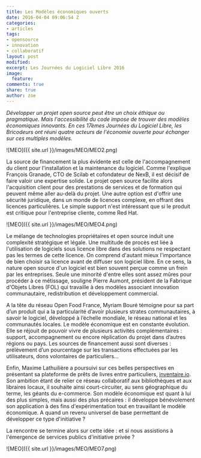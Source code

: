 ```yaml
---
title: Les Modèles économiques ouverts
date: 2016-04-04 09:06:54 Z
categories:
- articles
tags:
- opensource
- innovation
- collaboratif
layout: post
modified: 
excerpt: Les Journées du Logiciel Libre 2016
image:
  feature: 
comments: true
share: true
author: zoe
---
```


_Développer un projet open source peut être un choix éthique ou pragmatique. Mais l'accessibilité du code impose de trouver des modèles économiques innovants. En ces 17èmes Journées du Logiciel Libre, les Bricodeurs ont réuni quatre acteurs de l'économie ouverte pour échanger sur ces multiples modèles._

![MEO]({{ site.url }}/images/MEO/MEO2.png)

La source de financement la plus évidente est celle de l'accompagnement du client pour l'installation et la maintenance du logiciel. Comme l'explique François Granade, CTO de Scilab et cofondateur de NexB, il est décisif de faire valoir une expertise solide. Le projet open source facilite alors l'acquisition client pour des prestations de services et de formation qui peuvent même aller au-delà du projet. Une autre option est d'offrir une sécurité juridique, dans un monde de licences complexe, en offrant des licences particulières. Le simple support n'est intéressant que si le produit est critique pour l'entreprise cliente, comme Red Hat. 

![MEO]({{ site.url }}/images/MEO/MEO4.png)




Le mélange de technologies propriétaires et open source induit une complexité stratégique et légale. Une multitude de procès est liée à l'utilisation de logiciels sous licence libre dans des solutions ne respectant pas les termes de cette licence. On comprend d'autant mieux l'importance de bien choisir sa licence avant de diffuser son logiciel libre. En ce sens, la nature open source d'un logiciel est bien souvent perçue comme un frein par les entreprises. Seule une minorité d'entre elles sont assez mûres pour procéder à ce métissage, souligne Pierre Aumont, président de la Fabrique d'Objets Libres (FOL) qui travaille à des modèles associant innovation communautaire, redistribution et développement commercial.


A la tête du réseau Open Food France, Myriam Bouré témoigne pour sa part d’un produit qui a la particularité d’avoir plusieurs strates communautaires, à savoir le logiciel, développé à l’échelle mondiale, le réseau national et les communautés locales. Le modèle économique est en constante évolution. Elle se réjouit de pouvoir vivre de plusieurs activités complémentaires : support, accompagnement ou encore réplication du projet dans d’autres régions ou pays. Les sources de financement aussi sont diverses : prélèvement d’un pourcentage sur les transactions effectuées par les utilisateurs, dons volontaires de particuliers…

Enfin, Maxime Lathuilière a poursuivi sur ces belles perspectives en présentant sa plateforme de prêts de livres entre particuliers, [inventaire.io](http://inventaire.io). Son ambition étant de relier ce réseau collaboratif aux bibliothèques et aux libraires locaux, il souhaite ainsi court-circuiter, au sens géographique du terme, les géants du e-commerce. Son modèle économique est quant à lui des plus simples, mais aussi des plus précaires : il développe bénévolement son application à des fins d'expérimentation tout en travaillant le modèle économique. A quand un revenu universel de base permettant de développer ce type d'initiative ? 

La rencontre se termine alors sur cette idée : et si nous assistions à l'émergence de services publics d'initiative privée ?

![MEO]({{ site.url }}/images/MEO/MEO7.png)
